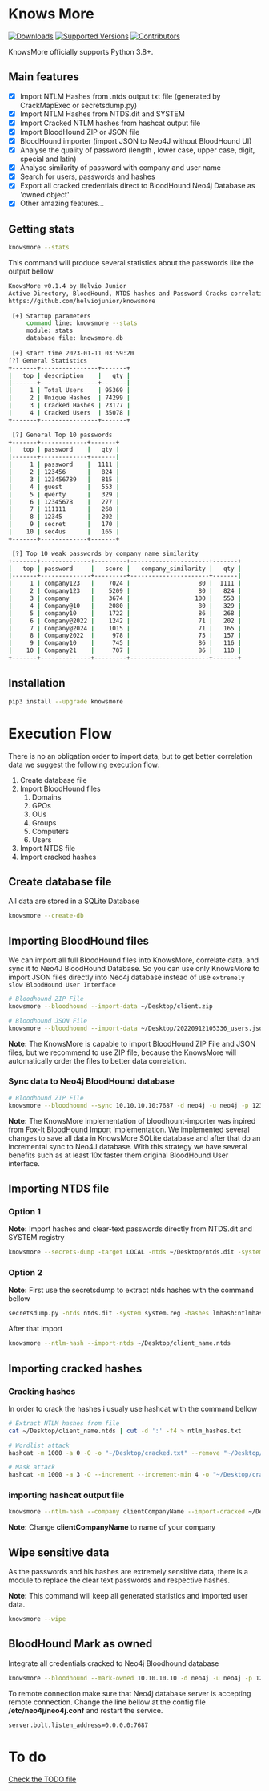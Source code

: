 # Knows More

[![Downloads](https://pepy.tech/badge/knowsmore/month)](https://pepy.tech/project/knowsmore)
[![Supported Versions](https://img.shields.io/pypi/pyversions/knowsmore.svg)](https://pypi.org/project/knowsmore)
[![Contributors](https://img.shields.io/github/contributors/helviojunior/knowsmore.svg)](https://github.com/helviojunior/knowsmore/graphs/contributors)

KnowsMore officially supports Python 3.8+.

## Main features

* [x] Import NTLM Hashes from .ntds output txt file (generated by CrackMapExec or secretsdump.py)
* [x] Import NTLM Hashes from NTDS.dit and SYSTEM
* [x] Import Cracked NTLM hashes from hashcat output file
* [x] Import BloodHound ZIP or JSON file
* [X] BloodHound importer (import JSON to Neo4J without BloodHound UI)
* [x] Analyse the quality of password (length , lower case, upper case, digit, special and latin)
* [x] Analyse similarity of password with company and user name
* [x] Search for users, passwords and hashes
* [x] Export all cracked credentials direct to BloodHound Neo4j Database as 'owned object'
* [x] Other amazing features...

## Getting stats

```bash
knowsmore --stats
```

This command will produce several statistics about the passwords like the output bellow

```bash
KnowsMore v0.1.4 by Helvio Junior
Active Directory, BloodHound, NTDS hashes and Password Cracks correlation tool
https://github.com/helviojunior/knowsmore
    
 [+] Startup parameters
     command line: knowsmore --stats 
     module: stats
     database file: knowsmore.db
  
 [+] start time 2023-01-11 03:59:20
[?] General Statistics
+-------+----------------+-------+
|   top | description    |   qty |
|-------+----------------+-------|
|     1 | Total Users    | 95369 |
|     2 | Unique Hashes  | 74299 |
|     3 | Cracked Hashes | 23177 |
|     4 | Cracked Users  | 35078 |
+-------+----------------+-------+

 [?] General Top 10 passwords
+-------+-------------+-------+
|   top | password    |   qty |
|-------+-------------+-------|
|     1 | password    |  1111 |
|     2 | 123456      |   824 |
|     3 | 123456789   |   815 |
|     4 | guest       |   553 |
|     5 | qwerty      |   329 |
|     6 | 12345678    |   277 |
|     7 | 111111      |   268 |
|     8 | 12345       |   202 |
|     9 | secret      |   170 |
|    10 | sec4us      |   165 |
+-------+-------------+-------+

 [?] Top 10 weak passwords by company name similarity
+-------+--------------+---------+----------------------+-------+
|   top | password     |   score |   company_similarity |   qty |
|-------+--------------+---------+----------------------+-------|
|     1 | company123   |    7024 |                   80 |  1111 |
|     2 | Company123   |    5209 |                   80 |   824 |
|     3 | company      |    3674 |                  100 |   553 |
|     4 | Company@10   |    2080 |                   80 |   329 |
|     5 | company10    |    1722 |                   86 |   268 |
|     6 | Company@2022 |    1242 |                   71 |   202 |
|     7 | Company@2024 |    1015 |                   71 |   165 |
|     8 | Company2022  |     978 |                   75 |   157 |
|     9 | Company10    |     745 |                   86 |   116 |
|    10 | Company21    |     707 |                   86 |   110 |
+-------+--------------+---------+----------------------+-------+

```

## Installation

```bash
pip3 install --upgrade knowsmore
```

# Execution Flow

There is no an obligation order to import data, but to get better correlation data we suggest the following execution flow:

1. Create database file
2. Import BloodHound files
   1. Domains
   2. GPOs
   3. OUs
   4. Groups
   5. Computers
   6. Users
3. Import NTDS file
4. Import cracked hashes

## Create database file

All data are stored in a SQLite Database

```bash
knowsmore --create-db
```


## Importing BloodHound files

We can import all full BloodHound files into KnowsMore, correlate data, and sync it to Neo4J BloodHound Database. So you can use only KnowsMore to import JSON files directly into Neo4j database instead of use `extremely slow BloodHound User Interface`

```bash
# Bloodhound ZIP File
knowsmore --bloodhound --import-data ~/Desktop/client.zip

# Bloodhound JSON File
knowsmore --bloodhound --import-data ~/Desktop/20220912105336_users.json
```

**Note:** The KnowsMore is capable to import BloodHound ZIP File and JSON files, but we recommend to use ZIP file, because the KnowsMore will automatically order the files to better data correlation. 

### Sync data to Neo4j BloodHound database

```bash
# Bloodhound ZIP File
knowsmore --bloodhound --sync 10.10.10.10:7687 -d neo4j -u neo4j -p 12345678
```

**Note:** The KnowsMore implementation of bloodhount-importer was inpired from [Fox-It BloodHound Import](https://github.com/fox-it/bloodhound-import) implementation. We implemented several changes to save all data in KnowsMore SQLite database and after that do an incremental sync to Neo4J database. With this strategy we have several benefits such as at least 10x faster them original BloodHound User interface.

## Importing NTDS file

### Option 1

**Note:** Import hashes and clear-text passwords directly from NTDS.dit and SYSTEM registry

```bash
knowsmore --secrets-dump -target LOCAL -ntds ~/Desktop/ntds.dit -system ~/Desktop/SYSTEM
```

### Option 2

**Note:** First use the secretsdump to extract ntds hashes with the command bellow

```bash
secretsdump.py -ntds ntds.dit -system system.reg -hashes lmhash:ntlmhash LOCAL -outputfile ~/Desktop/client_name
```

After that import

```bash
knowsmore --ntlm-hash --import-ntds ~/Desktop/client_name.ntds
```

## Importing cracked hashes

### Cracking hashes

In order to crack the hashes i usualy use hashcat with the command bellow

```bash
# Extract NTLM hashes from file
cat ~/Desktop/client_name.ntds | cut -d ':' -f4 > ntlm_hashes.txt

# Wordlist attack
hashcat -m 1000 -a 0 -O -o "~/Desktop/cracked.txt" --remove "~/Desktop/ntlm_hash.txt" "~/Desktop/Wordlist/*"

# Mask attack
hashcat -m 1000 -a 3 -O --increment --increment-min 4 -o "~/Desktop/cracked.txt" --remove "~/Desktop/ntlm_hash.txt" ?a?a?a?a?a?a?a?a
```

### importing hashcat output file

```bash
knowsmore --ntlm-hash --company clientCompanyName --import-cracked ~/Desktop/cracked.txt
```

**Note:** Change **clientCompanyName** to name of your company

## Wipe sensitive data

As the passwords and his hashes are extremely sensitive data, there is a module to replace the clear text passwords and respective hashes.

**Note:** This command will keep all generated statistics and imported user data.

```bash
knowsmore --wipe
```

## BloodHound Mark as owned

Integrate all credentials cracked to Neo4j Bloodhound database

```bash
knowsmore --bloodhound --mark-owned 10.10.10.10 -d neo4j -u neo4j -p 123456
```

To remote connection make sure that Neo4j database server is accepting remote connection.
Change the line bellow at the config file **/etc/neo4j/neo4j.conf** and restart the service.

```
server.bolt.listen_address=0.0.0.0:7687
```

# To do

[Check the TODO file](TODO.md)